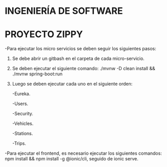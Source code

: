# INGENIERÍA DE SOFTWARE 
# PROYECTO ZIPPY

-Para ejecutar los micro servicios se deben seguir los siguientes pasos:
  1. Se debe abrir un gitbash en el carpeta de cada micro-servicio.
  2. Se deben ejecutar el siguiente comando: ./mvnw -D clean install && ./mvnw spring-boot:run
  3. Luego se deben ejecutar cada uno en el siguiente orden:
     
       -Eureka.
     
       -Users.
     
       -Security.
     
       -Vehicles.
     
       -Stations.
     
       -Trips.
     
-Para ejecutar el frontend, es necesario ejecutar los siguientes comandos: npm install && npm install -g @ionic/cli, seguido de ionic serve.
  
